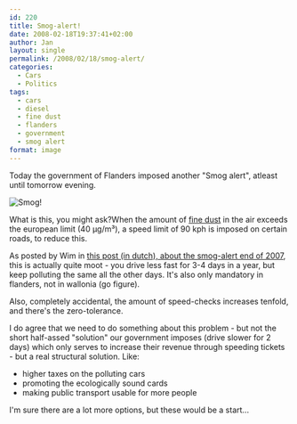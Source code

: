 ```yaml
---
id: 220
title: Smog-alert!
date: 2008-02-18T19:37:41+02:00
author: Jan
layout: single
permalink: /2008/02/18/smog-alert/
categories:
  - Cars
  - Politics
tags:
  - cars
  - diesel
  - fine dust
  - flanders
  - government
  - smog alert
format: image
---
```

Today the government of Flanders imposed another "Smog alert", atleast until tomorrow evening.

![Smog!](/assets/images/2008/02/large_220795.jpg "Smog!")

What is this, you might ask?When the amount of [fine dust](http://en.wikipedia.org/wiki/Particulate) in the air exceeds the european limit (40 µg/m³), a speed limit of 90 kph is imposed on certain roads, to reduce this.

As posted by Wim in [this post (in dutch), about the smog-alert end of 2007](http://www.wimblog.be/smogalarm/), this is actually quite moot - you drive less fast for 3-4 days in a year, but keep polluting the same all the other days. It's also only mandatory in flanders, not in wallonia (go figure).

Also, completely accidental, the amount of speed-checks increases tenfold, and there's the zero-tolerance.

I do agree that we need to do something about this problem - but not the short half-assed "solution" our government imposes (drive slower for 2 days) which only serves to increase their revenue through speeding tickets - but a real structural solution. Like:

  * higher taxes on the polluting cars
  * promoting the ecologically sound cards
  * making public transport usable for more people

I'm sure there are a lot more options, but these would be a start...